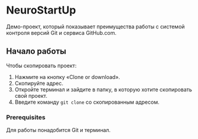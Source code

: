 # NeuroStartUp

Демо-проект, который показывает преимущества работы с системой контроля версий Git и сервиса GitHub.com.

## Начало работы

Чтобы скопировать проект:

1. Нажмите на кнопку «Clone or download». 
2. Скопируйте адрес.
3. Откройте терминал и зайдите в папку, в которую хотите скопировать свой проект.
4.  Введите команду `git clone` со скопированным адресом.

### Prerequisites

Для работы понадобится Git и терминал. 

